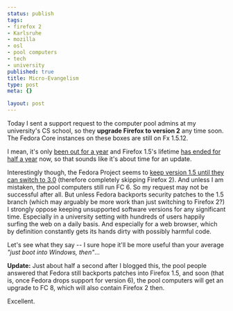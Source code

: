 ```yaml
--- 
status: publish
tags: 
- firefox 2
- Karlsruhe
- mozilla
- osl
- pool computers
- tech
- university
published: true
title: Micro-Evangelism
type: post
meta: {}

layout: post
---
```

Today I sent a support request to the computer pool admins at my university's CS school, so they <strong>upgrade Firefox to version 2</strong> any time soon. The Fedora Core instances on these boxes are still on Fx 1.5.12. 

I mean, it's only <a href="http://www.mozilla.com/en-US/press/mozilla-2006-10-24.html">been out for a year</a> and Firefox 1.5's lifetime <a href="http://www.mozillazine.org/talkback.html?article=21543">has ended for half a year</a> now, so that sounds like it's about time for an update.

Interestingly though, the Fedora Project seems to <a href="http://fedoraproject.org/wiki/Firefox2">keep version 1.5 until they can switch to 3.0</a> (therefore completely skipping Firefox 2). And unless I am mistaken, the pool computers still run FC&nbsp;6. So my request may not be successful after all. But unless Fedora backports security patches to the 1.5 branch (which may arguably be more work than just switching to Firefox 2?) I strongly oppose keeping unsupported software versions for any significant time. Especially in a university setting with hundreds of users happily surfing the web on a daily basis. And especially for a web browser, which by definition constantly gets its hands dirty with possibly harmful code.

Let's see what they say -- I sure hope it'll be more useful than your average <em>"just boot into Windows, then"</em>...

<strong>Update:</strong> Just about half a second after I blogged this, the pool people answered that Fedora still backports patches into Firefox 1.5, and soon (that is, once Fedora drops support for version 6), the pool computers will get an upgrade to FC&nbsp;8, which will also contain Firefox 2 then.

Excellent.
